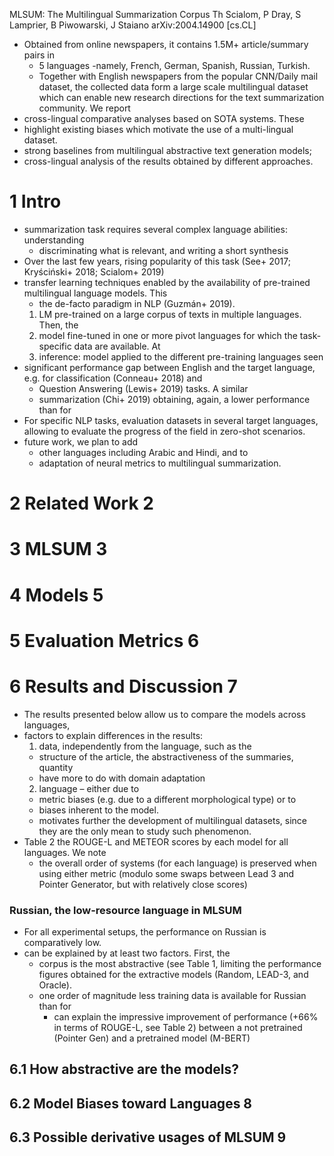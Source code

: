 MLSUM: The Multilingual Summarization Corpus
Th Scialom, P Dray, S Lamprier, B Piwowarski, J Staiano
arXiv:2004.14900 [cs.CL]

* Obtained from online newspapers, it contains 1.5M+ article/summary pairs in
  * 5 languages -namely, French, German, Spanish, Russian, Turkish.  
  * Together with English newspapers from the popular CNN/Daily mail dataset,
    the collected data form a large scale multilingual dataset which can enable
    new research directions for the text summarization community. We report
* cross-lingual comparative analyses based on SOTA systems. These 
* highlight existing biases which motivate the use of a multi-lingual dataset. 
* strong baselines from multilingual abstractive text generation models;
* cross-lingual analysis of the results obtained by different approaches.

# 1 Intro

* summarization task requires several complex language abilities: understanding
  * discriminating what is relevant, and writing a short synthesis
* Over the last few years, rising popularity of this task
  (See+ 2017; Kryściński+ 2018; Scialom+ 2019)
* transfer learning techniques 
  enabled by the availability of pre-trained multilingual language models. This
  * the de-facto paradigm in NLP (Guzmán+ 2019).
  1. LM pre-trained on a large corpus of texts in multiple languages. Then, the
  2. model fine-tuned in one or more pivot languages 
    for which the task-specific data are available. At 
  3. inference: model applied to the different pre-training languages seen
* significant performance gap between English and the target language, e.g. for
  classification (Conneau+ 2018) and 
  * Question Answering (Lewis+ 2019) tasks. A similar 
  * summarization (Chi+ 2019) obtaining, again, a lower performance than for
* For specific NLP tasks, evaluation datasets in several target languages,
  allowing to evaluate the progress of the field in zero-shot scenarios.
* future work, we plan to add 
  * other languages including Arabic and Hindi, and to
  * adaptation of neural metrics to multilingual summarization.

# 2 Related Work 2

# 3 MLSUM 3

# 4 Models 5

# 5 Evaluation Metrics 6

# 6 Results and Discussion 7 

* The results presented below allow us to compare the models across languages,
* factors to explain differences in the results:
  1. data, independently from the language, such as the 
    * structure of the article, the abstractiveness of the summaries, quantity
    * have more to do with domain adaptation
  2. language – either due to 
    * metric biases (e.g. due to a different morphological type) or to 
    * biases inherent to the model.  
    * motivates further the development of multilingual datasets, since they are
      the only mean to study such phenomenon.
* Table 2 the ROUGE-L and METEOR scores by each model for all languages. We note
  * the overall order of systems (for each language) is preserved when using
    either metric (modulo some swaps between Lead 3 and Pointer Generator, but
    with relatively close scores)

### Russian, the low-resource language in MLSUM 

* For all experimental setups, the performance on Russian is comparatively low.  
* can be explained by at least two factors.  First, the 
  * corpus is the most abstractive (see Table 1, limiting the performance
    figures obtained for the extractive models (Random, LEAD-3, and Oracle).
  * one order of magnitude less training data is available for Russian than for
    * can explain the impressive improvement of performance (+66% in terms of
      ROUGE-L, see Table 2) 
      between a not pretrained (Pointer Gen) and a pretrained model (M-BERT)

## 6.1 How abstractive are the models?

## 6.2 Model Biases toward Languages 8

## 6.3 Possible derivative usages of MLSUM 9
